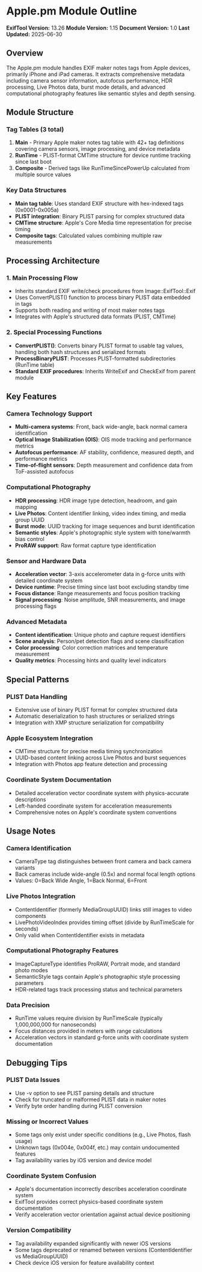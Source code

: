 # Apple.pm Module Outline

**ExifTool Version:** 13.26
**Module Version:** 1.15
**Document Version:** 1.0
**Last Updated:** 2025-06-30

## Overview

The Apple.pm module handles EXIF maker notes tags from Apple devices, primarily iPhone and iPad cameras. It extracts comprehensive metadata including camera sensor information, autofocus performance, HDR processing, Live Photos data, burst mode details, and advanced computational photography features like semantic styles and depth sensing.

## Module Structure

### Tag Tables (3 total)

1. **Main** - Primary Apple maker notes tag table with 42+ tag definitions covering camera sensors, image processing, and device metadata
2. **RunTime** - PLIST-format CMTime structure for device runtime tracking since last boot
3. **Composite** - Derived tags like RunTimeSincePowerUp calculated from multiple source values

### Key Data Structures

- **Main tag table**: Uses standard EXIF structure with hex-indexed tags (0x0001-0x005a)
- **PLIST integration**: Binary PLIST parsing for complex structured data
- **CMTime structure**: Apple's Core Media time representation for precise timing
- **Composite tags**: Calculated values combining multiple raw measurements

## Processing Architecture

### 1. Main Processing Flow

- Inherits standard EXIF write/check procedures from Image::ExifTool::Exif
- Uses ConvertPLIST() function to process binary PLIST data embedded in tags
- Supports both reading and writing of most maker notes tags
- Integrates with Apple's structured data formats (PLIST, CMTime)

### 2. Special Processing Functions

- **ConvertPLIST()**: Converts binary PLIST format to usable tag values, handling both hash structures and serialized formats
- **ProcessBinaryPLIST**: Processes PLIST-formatted subdirectories (RunTime table)
- **Standard EXIF procedures**: Inherits WriteExif and CheckExif from parent module

## Key Features

### Camera Technology Support
- **Multi-camera systems**: Front, back wide-angle, back normal camera identification
- **Optical Image Stabilization (OIS)**: OIS mode tracking and performance metrics
- **Autofocus performance**: AF stability, confidence, measured depth, and performance metrics
- **Time-of-flight sensors**: Depth measurement and confidence data from ToF-assisted autofocus

### Computational Photography
- **HDR processing**: HDR image type detection, headroom, and gain mapping
- **Live Photos**: Content identifier linking, video index timing, and media group UUID
- **Burst mode**: UUID tracking for image sequences and burst identification
- **Semantic styles**: Apple's photographic style system with tone/warmth bias control
- **ProRAW support**: Raw format capture type identification

### Sensor and Hardware Data
- **Acceleration vector**: 3-axis accelerometer data in g-force units with detailed coordinate system
- **Device runtime**: Precise timing since last boot excluding standby time
- **Focus distance**: Range measurements and focus position tracking
- **Signal processing**: Noise amplitude, SNR measurements, and image processing flags

### Advanced Metadata
- **Content identification**: Unique photo and capture request identifiers
- **Scene analysis**: Person/pet detection flags and scene classification
- **Color processing**: Color correction matrices and temperature measurement
- **Quality metrics**: Processing hints and quality level indicators

## Special Patterns

### PLIST Data Handling
- Extensive use of binary PLIST format for complex structured data
- Automatic deserialization to hash structures or serialized strings
- Integration with XMP structure serialization for compatibility

### Apple Ecosystem Integration
- CMTime structure for precise media timing synchronization
- UUID-based content linking across Live Photos and burst sequences
- Integration with Photos app feature detection and processing

### Coordinate System Documentation
- Detailed acceleration vector coordinate system with physics-accurate descriptions
- Left-handed coordinate system for acceleration measurements
- Comprehensive notes on Apple's coordinate system conventions

## Usage Notes

### Camera Identification
- CameraType tag distinguishes between front camera and back camera variants
- Back cameras include wide-angle (0.5x) and normal focal length options
- Values: 0=Back Wide Angle, 1=Back Normal, 6=Front

### Live Photos Integration
- ContentIdentifier (formerly MediaGroupUUID) links still images to video components
- LivePhotoVideoIndex provides timing offset (divide by RunTimeScale for seconds)
- Only valid when ContentIdentifier exists in metadata

### Computational Photography Features
- ImageCaptureType identifies ProRAW, Portrait mode, and standard photo modes
- SemanticStyle tags contain Apple's photographic style processing parameters
- HDR-related tags track processing status and technical parameters

### Data Precision
- RunTime values require division by RunTimeScale (typically 1,000,000,000 for nanoseconds)
- Focus distances provided in meters with range calculations
- Acceleration vectors in standard g-force units with coordinate system documentation

## Debugging Tips

### PLIST Data Issues
- Use -v option to see PLIST parsing details and structure
- Check for truncated or malformed PLIST data in maker notes
- Verify byte order handling during PLIST conversion

### Missing or Incorrect Values
- Some tags only exist under specific conditions (e.g., Live Photos, flash usage)
- Unknown tags (0x004e, 0x004f, etc.) may contain undocumented features
- Tag availability varies by iOS version and device model

### Coordinate System Confusion
- Apple's documentation incorrectly describes acceleration coordinate system
- ExifTool provides correct physics-based coordinate system documentation
- Verify acceleration vector orientation against actual device positioning

### Version Compatibility
- Tag availability expanded significantly with newer iOS versions
- Some tags deprecated or renamed between versions (ContentIdentifier vs MediaGroupUUID)
- Check device iOS version for feature availability context

